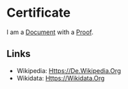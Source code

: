 # Certificate

I am a [Document](700001.md) with a [Proof](600022.md).

## Links

- Wikipedia: [Https://De.Wikipedia.Org](https://de.wikipedia.org/wiki/Bescheinigung)
- Wikidata: [Https://Wikidata.Org](https://wikidata.org/wiki/Q196756)
